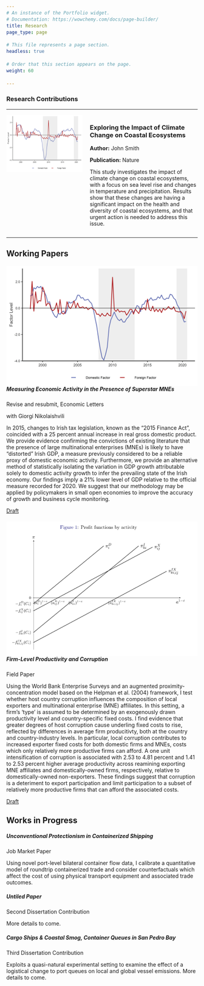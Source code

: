 ```yaml
---
# An instance of the Portfolio widget.
# Documentation: https://wowchemy.com/docs/page-builder/
title: Research
page_type: page

# This file represents a page section.
headless: true

# Order that this section appears on the page.
weight: 60

---
```


### Research Contributions

---

<div style="display: flex;">
  <img src="research-image-3.png" style="width:200px;height:150px;margin-right:20px;">
  <div>
    <h3>Exploring the Impact of Climate Change on Coastal Ecosystems</h3>
    <p><strong>Author:</strong> John Smith</p>
    <p><strong>Publication:</strong> Nature</p>
    <p>This study investigates the impact of climate change on coastal ecosystems, with a focus on sea level rise and changes in temperature and precipitation. Results show that these changes are having a significant impact on the health and diversity of coastal ecosystems, and that urgent action is needed to address this issue.</p>
  </div>
</div>

---



## Working Papers

<div class="row">
    <div class="card">
      <img src="research-image-3.png" class="card-img-top" alt="
Measuring Economic Activity in the Presence of Superstar MNEs" style="width:600px;float:left;">
      <div class="card-body">
        <h5 class="card-title">
Measuring Economic Activity in the Presence of Superstar MNEs</h5>
        <p class="card-text">Revise and resubmit, Economic Letters</p>
        <p class="card-text">with Giorgi Nikolaishvili</p>
        <p class="card-text">In 2015, changes to Irish tax legislation, known as the “2015 Finance Act”, coincided with a 25 percent annual increase in real gross domestic product. We provide evidence confirming the convictions of existing literature that the presence of large multinational enterprises (MNEs) is likely to have “distorted” Irish GDP, a measure previously considered to be a reliable proxy of domestic economic activity. Furthermore, we provide an alternative method of statistically isolating the variation in GDP growth attributable solely to domestic activity growth to infer the prevailing state of the Irish economy. Our findings imply a 21% lower level of GDP relative to the official measure recorded for 2020. We suggest that our methodology may be applied by policymakers in small open economies to improve the accuracy of growth and business cycle monitoring.</p>
        <p class="card-text"><a href="https://drive.google.com/file/d/1sp0DtQIbv6Ih-Ee5VeyfHJyYRajFUhSV/view?usp=sharing">Draft</a></p>
      </div>
    </div>
    <div class="card">
      <img src="research-image-4.PNG" class="card-img-top float-left" alt="Firm-Level Productivity and Corruption" style="width:600px;float:left;">
      <div class="card-body float-left">
        <h5 class="card-title">Firm-Level Productivity and Corruption</h5>
        <p class="card-text">Field Paper</p>
        <p class="card-text">Using the World Bank Enterprise Surveys and an augmented proximity-concentration model based on the Helpman et al. (2004) framework, I test whether host country corruption influences the composition of local exporters and multinational enterprise (MNE) affiliates. In this setting, a firm’s ‘type’ is assumed to be determined by an exogenously drawn productivity level and country-specific fixed costs. I find evidence that greater degrees of host corruption cause underling fixed costs to rise, reflected by differences in average firm producitivty, both at the country and country-industry levels. In particular, local corruption contributes to increased exporter fixed costs for both domestic firms and MNEs, costs which only relatively more productive firms can afford. A one unit intensification of corruption is associated with 2.53 to 4.81 percent and 1.41 to 2.53 percent higher average productivity across reamining exporting MNE affiliates and domestically-owned firms, respectively, relative to domestically-owned non-exporters. These findings suggest that corruption is a deteriment to export participation and limit participation to a subset of relatively more productive firms that can afford the associated costs.</p>
        <p class="card-text"><a href="https://drive.google.com/file/d/1dEb9KDMtkKT0ieu9V19rE3baRl0dcxxw/view?usp=share_link">Draft</a></p>
      </div>
    </div>
</div>



## Works in Progress

<div class="row">
  <div class="col-sm-6 col-md-4">
    <div class="card">
      <div class="card-body">
        <h5 class="card-title">Unconventional Protectionism in Containerized Shipping</h5>
        <p class="card-text">Job Market Paper</p>
        <p class="card-text">Using novel port-level bilateral container flow data, I calibrate a quantitative model of roundtrip containerized trade and consider counterfactuals which affect the cost of using physical transport equipment and associated trade outcomes.</p>
      </div>
    </div>
  </div>
  <div class="col-sm-6 col-md-4">
    <div class="card">
      <div class="card-body">
        <h5 class="card-title">Untiled Paper</h5>
        <p class="card-text">Second Dissertation Contribution</p>
        <p class="card-text">More details to come.</p>
      </div>
    </div>
  </div>
  <div class="col-sm-6 col-md-4">
    <div class="card">
      <div class="card-body">
        <h5 class="card-title">Cargo Ships & Coastal Smog, Container Queues in San Pedro Bay</h5>
        <p class="card-text">Third Dissertation Contribution</p>
        <p class="card-text">Exploits a quasi-natural experimental setting to examine the effect of a logistical change to port queues on local and global vessel emissions. More details to come.</p>
      </div>
    </div>
  </div>
</div>
